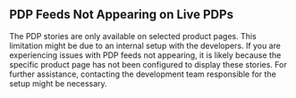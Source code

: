 ## PDP Feeds Not Appearing on Live PDPs

The PDP stories are only available on selected product pages. This limitation might be due to an internal setup with the developers. If you are experiencing issues with PDP feeds not appearing, it is likely because the specific product page has not been configured to display these stories. For further assistance, contacting the development team responsible for the setup might be necessary.